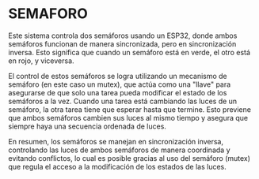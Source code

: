 # SEMAFORO
Este sistema controla dos semáforos usando un ESP32, donde ambos semáforos funcionan de manera sincronizada, pero en sincronización inversa. Esto significa que cuando un semáforo está en verde, el otro está en rojo, y viceversa.

El control de estos semáforos se logra utilizando un mecanismo de semáforo (en este caso un mutex), que actúa como una "llave" para asegurarse de que solo una tarea pueda modificar el estado de los semáforos a la vez. Cuando una tarea está cambiando las luces de un semáforo, la otra tarea tiene que esperar hasta que termine. Esto previene que ambos semáforos cambien sus luces al mismo tiempo y asegura que siempre haya una secuencia ordenada de luces.

En resumen, los semáforos se manejan en sincronización inversa, controlando las luces de ambos semáforos de manera coordinada y evitando conflictos, lo cual es posible gracias al uso del semáforo (mutex) que regula el acceso a la modificación de los estados de las luces.